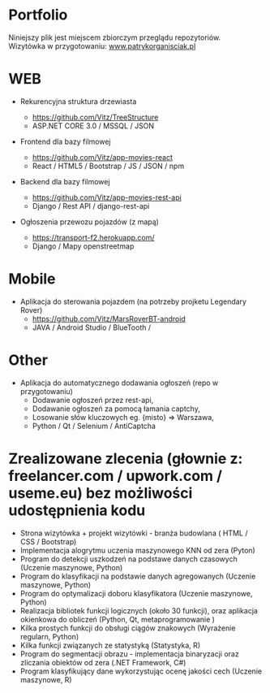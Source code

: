 # Portfolio

Niniejszy plik jest miejscem zbiorczym przeglądu repozytoriów.  
Wizytówka w przygotowaniu: www.patrykorganisciak.pl

# WEB

- Rekurencyjna struktura drzewiasta
  - https://github.com/Vitz/TreeStructure
  - ASP.NET CORE 3.0 / MSSQL / JSON 

- Frontend dla bazy filmowej 
  - https://github.com/Vitz/app-movies-react
  - React / HTML5 / Bootstrap / JS / JSON / npm
  
- Backend dla bazy filmowej
  - https://github.com/Vitz/app-movies-rest-api
  - Django / Rest API / django-rest-api      
  
  
- Ogłoszenia przewozu pojazdów (z mapą)
  - https://transport-f2.herokuapp.com/
  - Django / Mapy openstreetmap
  
  
# Mobile

- Aplikacja do sterowania pojazdem (na potrzeby projketu Legendary Rover)
  - https://github.com/Vitz/MarsRoverBT-android
  - JAVA / Android Studio / BlueTooth / 
  
# Other

- Aplikacja do automatycznego dodawania ogłoszeń (repo w przygotowaniu)
  - Dodawanie ogłoszeń przez rest-api,  
  - Dodawanie ogłoszeń za pomocą łamania captchy,  
  - Losowanie słów kluczowych eg. {misto} => Warszawa,  
  - Python / Qt / Selenium / AntiCaptcha 
  
  
 # Zrealizowane zlecenia (głownie z: freelancer.com / upwork.com /  useme.eu) bez możliwości udostępnienia kodu
- Strona wizytówka + projekt wizytówki - branża budowlana ( HTML / CSS / Bootstrap)
- Implementacja alogrytmu uczenia maszynowego KNN od zera (Pyton)
- Program do detekcji uszkodzeń na podstawe danych czasowych (Uczenie maszynowe, Python)
- Program do klasyfikacji na podstawie danych agregowanych (Uczenie maszynowe, Python)
- Program do optymalizacji doboru klasyfikatora (Uczenie maszynowe, Python)
- Realizacja bibliotek funkcji logicznych (około 30 funkcji), oraz aplikacja okienkowa do obliczeń (Python, Qt, metaprogramowanie )
- Kilka prostych funkcji do obsługi ciągów znakowych (Wyrażenie regularn, Python)
- Kilka funkcji związanych ze statystyką  (Statystyka, R) 
- Program do segmentacji obrazu - implementacja binaryzacji oraz zliczania obiektów od zera (.NET Framework, C#)
- Program klasyfikujący dane wykorzystując ocenę jakości cech (Uczenie maszynowe, R)
